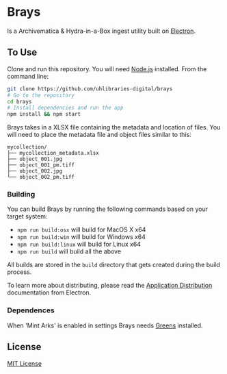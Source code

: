 # Brays

Is a Archivematica & Hydra-in-a-Box ingest utility built on [Electron](http://electron.atom.io/).

## To Use

Clone and run this repository. You will need [Node.js](https://nodejs.org/en/download/) installed. From the command line:

```bash
git clone https://github.com/uhlibraries-digital/brays
# Go to the repository
cd brays
# Install dependencies and run the app
npm install && npm start
```

Brays takes in a XLSX file containing the metadata and location of files. You will need to place the metadata file and object files similar to this:

```
mycollection/
├── mycollection_metadata.xlsx
├── object_001.jpg
├── object_001_pm.tiff
├── object_002.jpg
└── object_002_pm.tiff
```

### Building

You can build Brays by running the following commands based on your target system:

* `npm run build:osx` will build for MacOS X x64
* `npm run build:win` will build for Windows x64
* `npm run build:linux` will build for Linux x64
* `npm run build` will build all the above

All builds are stored in the `build` directory that gets created during the build process.

To learn more about distributing, please read the [Application Distribution](http://electron.atom.io/docs/v0.37.5/tutorial/application-distribution/) documentation from Electron.

### Dependences

When 'Mint Arks' is enabled in settings Brays needs [Greens](https://github.com/uhlibraries-digital/greens) installed.

## License

[MIT License](LICENSE.txt)
